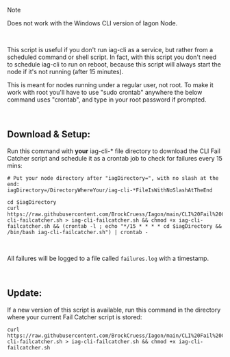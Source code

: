 > [!NOTE]
> Does not work with the Windows CLI version of Iagon Node.

<br>

This script is useful if you don't run iag-cli as a service, but rather from a scheduled command or shell script. In fact, with this script you don't need to schedule iag-cli to run on reboot, because this script will always start the node if it's not running (after 15 minutes).

This is meant for nodes running under a regular user, not root. To make it work with root you'll have to use "sudo crontab" anywhere the below command uses "crontab", and type in your root password if prompted.

<br>

## Download & Setup:

Run this command with **your** iag-cli-* file directory to download the CLI Fail Catcher script and schedule it as a crontab job to check for failures every 15 mins:

```
# Put your node directory after "iagDirectory=", with no slash at the end:
iagDirectory=/DirectoryWhereYour/iag-cli-*FileIsWithNoSlashAtTheEnd

cd $iagDirectory
curl https://raw.githubusercontent.com/BrockCruess/Iagon/main/CLI%20Fail%20Catcher/iag-cli-failcatcher.sh > iag-cli-failcatcher.sh && chmod +x iag-cli-failcatcher.sh && (crontab -l ; echo "*/15 * * * * cd $iagDirectory && /bin/bash iag-cli-failcatcher.sh") | crontab -
```

<br>

All failures will be logged to a file called `failures.log` with a timestamp.

<br>

## Update:

If a new version of this script is available, run this command in the directory where your current Fail Catcher script is stored:

```
curl https://raw.githubusercontent.com/BrockCruess/Iagon/main/CLI%20Fail%20Catcher/iag-cli-failcatcher.sh > iag-cli-failcatcher.sh && chmod +x iag-cli-failcatcher.sh
```
